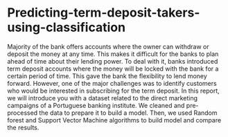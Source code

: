 # Predicting-term-deposit-takers-using-classification
Majority of the bank offers accounts where the owner can withdraw or deposit the money at any time. This makes it difficult for the banks to plan ahead of time about their lending power. To deal with it, banks introduced term deposit accounts where the money will be locked with the bank for a certain period of time. This gave the bank the flexibility to lend money forward. However, one of the major challenges was to identify customers who would be interested in subscribing for the term deposit. In this report, we will introduce you with a dataset related to the direct marketing campaigns of a Portuguese banking institute. We cleaned and pre-processed the data to prepare it to build a model. Then, we used Random forest and Support Vector Machine algorithms to build model and compare the results.
